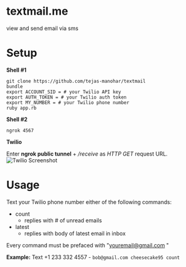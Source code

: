 textmail.me
===========

view and send email via sms

Setup
=====
__Shell #1__

```
git clone https://github.com/tejas-manohar/textmail
bundle
export ACCOUNT_SID = # your Twilio API key
export AUTH_TOKEN = # your Twilio auth token
export MY_NUMBER = # your Twilio phone number
ruby app.rb
```

__Shell #2__

`ngrok 4567`

__Twilio__

Enter __ngrok public tunnel__ + */receive* as *HTTP GET* request URL.
![Twilio Screenshot](https://raw.githubusercontent.com/tejas-manohar/textmail/master/screenshots/1.png)

Usage
=====
Text your Twilio phone number either of the following commands:

- count
  - replies with # of unread emails
- latest
  - replies with body of latest email in inbox

Every command must be prefaced with "<youremail@gmail.com> <password>"

__Example:__ Text +1 233 332 4557 - `bob@gmail.com cheesecake95 count`
